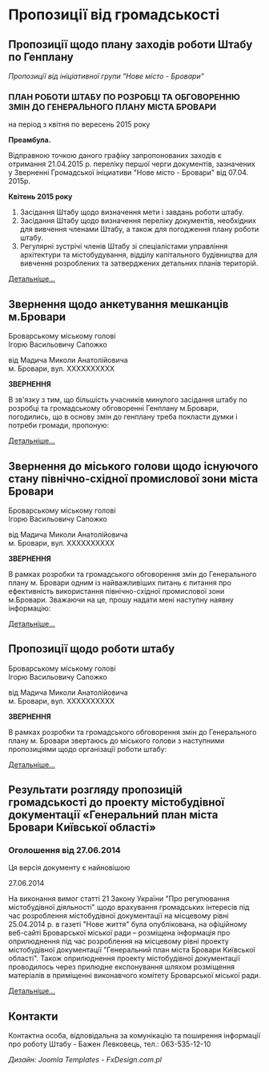 # Пропозиції від громадськості

## Пропозиції щодо плану заходів роботи Штабу по Генплану

_Пропозиції від ініціативної групи "Нове місто - Бровари"_

### ПЛАН РОБОТИ ШТАБУ ПО РОЗРОБЦІ ТА ОБГОВОРЕННЮ ЗМІН ДО ГЕНЕРАЛЬНОГО ПЛАНУ МІСТА БРОВАРИ
на період з квітня по вересень 2015 року

**Преамбула.**

Відправною точкою даного графіку запропонованих заходів є отримання 21.04.2015 р. переліку першої черги документів, зазначених у Зверненні Громадської ініциативи "Нове місто - Бровари" від 07.04. 2015р.

**Квітень 2015 року**

1. Засідання Штабу щодо визначення мети і завдань роботи штабу.
2. Засідання Штабу щодо визначення переліку документів, необхідних для вивчення членами Штабу, а також для погодження плану роботи штабу.
3. Регулярні зустрічі членів Штабу зі спеціалістами управління архітектури та містобудування, відділу капітального будівництва для вивчення розроблених та затверджених детальних планів територій.

[Детальніше...](/propozytsii-vid-hromadskosti/plan-roboty-shtabu)

## Звернення щодо анкетування мешканців м.Бровари

Броварському міському голові  
Ігорю Васильовичу Сапожко

від Мадича Миколи Анатолійовича  
м. Бровари, вул. XXXXXXXXXX

**ЗВЕРНЕННЯ**

В зв'язку з тим, що більшість учасників минулого засідання штабу по розробці та громадському обговоренні Генплану м.Бровари, погодились, що в основу змін до генплану треба покласти думки і потреби громади, пропоную:

[Детальніше...](/propozytsii-vid-hromadskosti/zvernennia-shchodo-anketuvannia)

## Звернення до міського голови щодо існуючого стану північно-східної промислової зони міста Бровари

Броварському міському голові  
Ігорю Васильовичу Сапожко

від Мадича Миколи Анатолійовича  
м. Бровари, вул. ХХХХХХХХХХ

**ЗВЕРНЕННЯ**

В рамках розробки та громадського обговорення змін до Генерального плану м. Бровари одним із найважливіших питань є питання про ефективність використання північно-східної промислової зони м.Бровари. Зважаючи на це, прошу надати мені наступну наявну інформацію:

[Детальніше...](/propozytsii-vid-hromadskosti/zvernennia-shchodo-promyslovoi-zony)

## Пропозиції щодо роботи штабу

Броварському міському голові  
Ігорю Васильовичу Сапожко

від Мадича Миколи Анатолійовича  
м. Бровари, вул. ХХХХХХХХХХ  

**ЗВЕРНЕННЯ**

В рамках розробки та громадського обговорення змін до Генерального плану м. Бровари звертаюсь до міського голови з наступними пропозиціями щодо організації роботи штабу:

[Детальніше...](/propozytsii-vid-hromadskosti/propozytsii-shchodo-roboty-shtabu)

## Результати розгляду пропозицій громадськості до проекту містобудівної документації «Генеральний план міста Бровари Київської області»

### Оголошення від 27.06.2014

Ця версія документу є найновішою

27.06.2014

На виконання вимог статті 21 Закону України "Про регулювання містобудівної діяльності" щодо врахування громадських інтересів під час розроблення містобудівної документації на місцевому рівні 25.04.2014 р. в газеті "Нове життя" була опублікована, на офіційному веб-сайті Броварської міської ради – розміщена інформація про оприлюднення під час розроблення на місцевому рівні проекту містобудівної документації "Генеральний план міста Бровари Київської області". Також оприлюднення проекту містобудівної документації проводилось через прилюдне експонування шляхом розміщення матеріалів в приміщенні виконавчого комітету Броварської міської ради.

[Детальніше...](/propozytsii-vid-hromadskosti/rezultaty-rozghliadu)

## Контакти

Контактна особа, відповідальна за комунікацію та поширення інформації про роботу Штабу - Бажен Левковець, тел.: 063-535-12-10

*Дизайн: Joomla Templates - FxDesign.com.pl* 